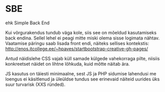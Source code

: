 # SBE 
ehk Simple Back End

Kui võrgurakendus tundub väga kole, siis see on mõeldud kasutamiseks back endina. Sellel lehel ei peagi mitte miski olema sisse logimata nähtav. Vaatamise päringu saab lisada front endi, näiteks sellises kontekstis: <a href="http://enos.itcollege.ee/~hpaves/startbootstrap-creative-gh-pages/">http://enos.itcollege.ee/~hpaves/startbootstrap-creative-gh-pages/</a>

Antud näidislehe CSS vajab küll samade külgede vahekorraga pilte, niisiis konkreetset näidet on lihtne lõhkuda, kuid mõtte näitab ära.

JS kasutus on täiesti minimaalne, sest JS ja PHP sidumise lahendusi me loengus ei käsitlenud ja üleüldse tundus see erinevaid näiteid uurides üks suur turvarisk (XXS ründed).
